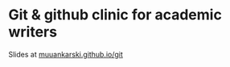 Git & github clinic for academic writers
==========

Slides at [muuankarski.github.io/git](http://muuankarski.github.io/git/)